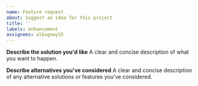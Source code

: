 ```yaml
---
name: Feature request
about: Suggest an idea for this project
title: ''
labels: enhancement
assignees: albugowy15
---
```


**Describe the solution you'd like**
A clear and concise description of what you want to happen.

**Describe alternatives you've considered**
A clear and concise description of any alternative solutions or features you've considered.
